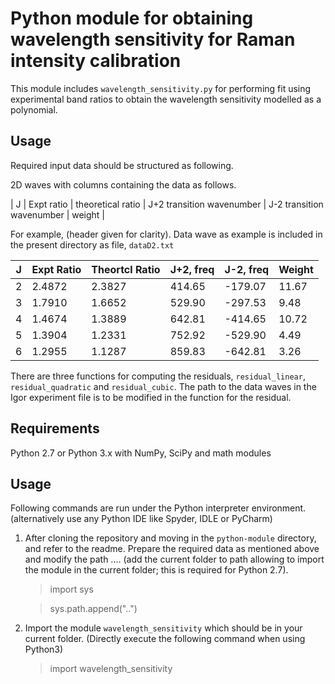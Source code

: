 # Python module for obtaining wavelength sensitivity for Raman intensity calibration

This module includes `wavelength_sensitivity.py` for performing fit using experimental band ratios to obtain the wavelength sensitivity modelled as a polynomial.

Usage
----------------
Required input data should be structured as following.

2D waves with columns  containing the data as follows.

|   J   |  Expt  ratio |  theoretical ratio |   J+2  transition wavenumber |  J-2  transition wavenumber | weight  |

For example,   (header  given for  clarity). Data wave as example is included in the present directory  as file, `dataD2.txt`

| J | Expt Ratio | Theortcl  Ratio | J+2, freq | J-2, freq | Weight |
|---|     ------------|-----------------      |-----------   |-----------   |--------    |
| 2 | 2.4872     | 2.3827               | 414.65    | -179.07   | 11.67   |
| 3 | 1.7910     | 1.6652               | 529.90    | -297.53   | 9.48    |
| 4 | 1.4674     | 1.3889               | 642.81    | -414.65   | 10.72  |
| 5 | 1.3904     | 1.2331               | 752.92    | -529.90   | 4.49    |
| 6 | 1.2955     | 1.1287               | 859.83    | -642.81   | 3.26    |


There are three functions for computing the residuals, `residual_linear`, `residual_quadratic` and `residual_cubic`. The  path to the data waves in the Igor experiment file is  to be modified in the function for the residual.


Requirements
----------------
Python 2.7 or Python 3.x with NumPy, SciPy and math modules

Usage
----------------
Following commands are run under the Python interpreter environment. (alternatively use any Python IDE like Spyder, IDLE or PyCharm)



1. After cloning the repository and moving in the `python-module` directory, and refer to the readme.  Prepare the required data as mentioned above and modify the path ....   (add the current folder to path allowing to import the module in the current folder; this is required for Python 2.7).
    > import sys

    > sys.path.append("..")

2. Import the module `wavelength_sensitivity` which should be in your current folder. (Directly execute the following command when using Python3)
    > import wavelength_sensitivity
